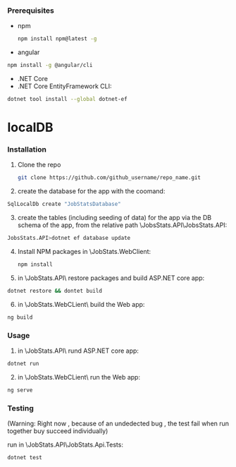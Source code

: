 ### Prerequisites

* npm
  ```sh
  npm install npm@latest -g
  ```
* angular 
 ```sh
 npm install -g @angular/cli
 ```
* .NET Core
* .NET Core EntityFramework CLI:
```sh
dotnet tool install --global dotnet-ef
```
# localDB

### Installation
1. Clone the repo
   ```sh
   git clone https://github.com/github_username/repo_name.git
   ```
2. create the database for the app with the coomand:
```sh
SqlLocalDb create "JobStatsDatabase"
```
3. create the tables (including seeding of data) for the app via the DB schema of the app, from the relative path \JobsStats.API\JobsStats.API\:
```sh
JobsStats.API>dotnet ef database update
```
4. Install NPM packages in \JobStats.WebClient\:
   ```sh
   npm install
   ```
5. in \JobStats.API\ restore packages and build ASP.NET core app:
```sh
dotnet restore && dontet build
```
6. in \JobStats.WebCLient\ build the Web app:
```sh
ng build
```

### Usage

1. in \JobStats.API\ rund ASP.NET core app:
```sh
dotnet run
```
2. in \JobStats.WebCLient\ run the Web app:
```sh
ng serve
```

### Testing
(Warning: Right now , because of an undedected bug , the test fail when run together buy succeed individually)

run in \JobStats.API\JobStats.Api.Tests\:
```sh
dotnet test
```

